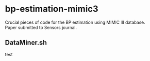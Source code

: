 # bp-estimation-mimic3
Crucial pieces of code for the BP estimation using MIMIC III database. Paper submitted to Sensors journal.

## DataMiner.sh
test
